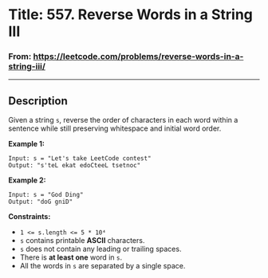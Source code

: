 # Title: 557. Reverse Words in a String III

### From: https://leetcode.com/problems/reverse-words-in-a-string-iii/

***

## Description

Given a string `s`, reverse the order of characters in each word within a sentence while still preserving whitespace and initial word order.

 

**Example 1:**

    Input: s = "Let's take LeetCode contest"
    Output: "s'teL ekat edoCteeL tsetnoc"

**Example 2:**

    Input: s = "God Ding"
    Output: "doG gniD"
 

**Constraints:**

- `1 <= s.length <= 5 * 10⁴`
- `s` contains printable **ASCII** characters.
- `s` does not contain any leading or trailing spaces.
- There is **at least one** word in `s`.
- All the words in `s` are separated by a single space.